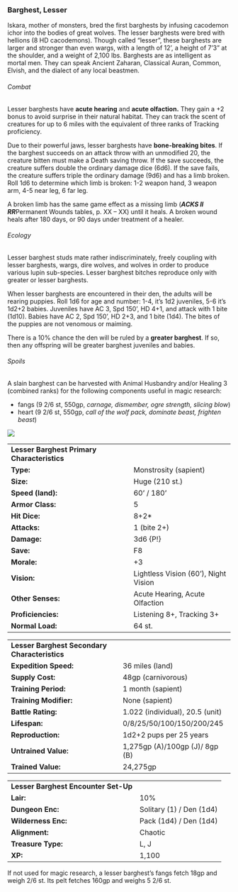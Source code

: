 ### Barghest, Lesser

Iskara, mother of monsters, bred the first barghests by infusing cacodemon ichor into the bodies of great wolves. The lesser barghests were bred with hellions (8 HD cacodemons). Though called “lesser”, these barghests are larger and stronger than even wargs, with a length of 12’, a height of 7’3” at the shoulder, and a weight of 2,100 lbs. Barghests are as intelligent as mortal men. They can speak Ancient Zaharan, Classical Auran, Common, Elvish, and the dialect of any local beastmen.

###### Combat

Lesser barghests have **acute hearing** and **acute olfaction.** They gain a +2 bonus to avoid surprise in their natural habitat. They can track the scent of creatures for up to 6 miles with the equivalent of three ranks of Tracking proficiency.

Due to their powerful jaws, lesser barghests have **bone-breaking bites**. If the barghest succeeds on an attack throw with an unmodified 20, the creature bitten must make a Death saving throw. If the save succeeds, the creature suffers double the ordinary damage dice (6d6). If the save fails, the creature suffers triple the ordinary damage (9d6) and has a limb broken. Roll 1d6 to determine which limb is broken: 1-2 weapon hand, 3 weapon arm, 4-5 near leg, 6 far leg.

A broken limb has the same game effect as a missing limb (***ACKS II RR***Permanent Wounds tables, p. XX – XX) until it heals. A broken wound heals after 180 days, or 90 days under treatment of a healer.

###### Ecology

Lesser barghest studs mate rather indiscriminately, freely coupling with lesser barghests, wargs, dire wolves, and wolves in order to produce various lupin sub-species. Lesser barghest bitches reproduce only with greater or lesser barghests.

When lesser barghests are encountered in their den, the adults will be rearing puppies. Roll 1d6 for age and number: 1-4, it’s 1d2 juveniles, 5-6 it’s 1d2+2 babies. Juveniles have AC 3, Spd 150’, HD 4+1, and attack with 1 bite (1d10). Babies have AC 2, Spd 150’, HD 2+3, and 1 bite (1d4). The bites of the puppies are not venomous or maiming.

There is a 10% chance the den will be ruled by a **greater barghest**. If so, then any offspring will be greater barghest juveniles and babies.

###### Spoils

A slain barghest can be harvested with Animal Husbandry and/or Healing 3 (combined ranks) for the following components useful in magic research:

* fangs (9 2/6 st, 550gp, *carnage, dismember, ogre strength, slicing blow*)
* heart (9 2/6 st, 550gp, *call of the wolf pack, dominate beast, frighten beast*)

![](data:image/png;base64...)

|  |  |
| --- | --- |
| **Lesser Barghest Primary Characteristics** | |
| **Type:** | Monstrosity (sapient) |
| **Size:** | Huge (210 st.) |
| **Speed (land):** | 60’ / 180’ |
| **Armor Class:** | 5 |
| **Hit Dice:** | 8+2\* |
| **Attacks:** | 1 (bite 2+) |
| **Damage:** | 3d6 {P!} |
| **Save:** | F8 |
| **Morale:** | +3 |
| **Vision:** | Lightless Vision (60’), Night Vision |
| **Other Senses:** | Acute Hearing, Acute Olfaction |
| **Proficiencies:** | Listening 8+, Tracking 3+ |
| **Normal Load:** | 64 st. |

|  |  |
| --- | --- |
| **Lesser Barghest Secondary Characteristics** | |
| **Expedition Speed:** | 36 miles (land) |
| **Supply Cost:** | 48gp (carnivorous) |
| **Training Period:** | 1 month (sapient) |
| **Training Modifier:** | None (sapient) |
| **Battle Rating:** | 1.022 (individual), 20.5 (unit) |
| **Lifespan:** | 0/8/25/50/100/150/200/245 |
| **Reproduction:** | 1d2+2 pups per 25 years |
| **Untrained Value:** | 1,275gp (A)/100gp (J)/ 8gp (B) |
| **Trained Value:** | 24,275gp |

|  |  |
| --- | --- |
| **Lesser Barghest Encounter Set-Up** | |
| **Lair:** | 10% |
| **Dungeon Enc:** | Solitary (1) / Den (1d4) |
| **Wilderness Enc:** | Pack (1d4) / Den (1d4) |
| **Alignment:** | Chaotic |
| **Treasure Type:** | L, J |
| **XP:** | 1,100 |

If not used for magic research, a lesser barghest’s fangs fetch 18gp and weigh 2/6 st. Its pelt fetches 160gp and weighs 5 2/6 st.
